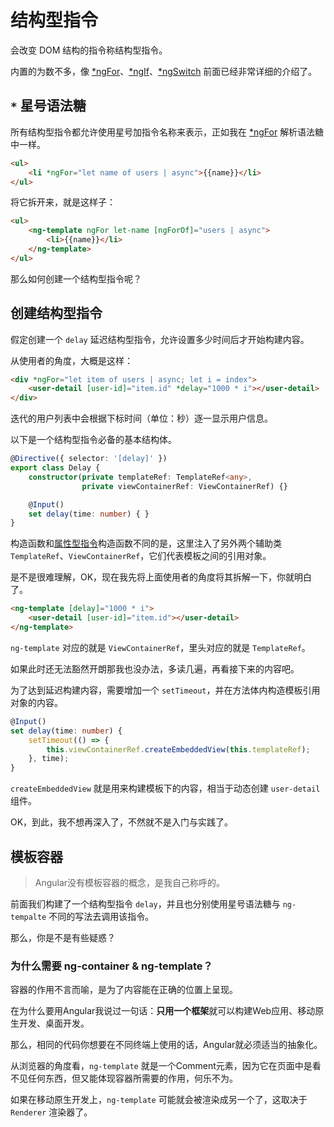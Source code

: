 # 结构型指令

会改变 DOM 结构的指令称结构型指令。

内置的为数不多，像 [*ngFor](template/ng-for.md)、[*ngIf](template/ng-if.md)、[*ngSwitch](template/ng-switch.md) 前面已经非常详细的介绍了。

## `*` 星号语法糖

所有结构型指令都允许使用星号加指令名称来表示，正如我在 [*ngFor](template/ng-for.md) 解析语法糖中一样。

```html
<ul>
    <li *ngFor="let name of users | async">{{name}}</li>
</ul>
```

将它拆开来，就是这样子：

```html
<ul>
    <ng-template ngFor let-name [ngForOf]="users | async">
        <li>{{name}}</li>
    </ng-template>
</ul>
```

那么如何创建一个结构型指令呢？

## 创建结构型指令

假定创建一个 `delay` 延迟结构型指令，允许设置多少时间后才开始构建内容。

从使用者的角度，大概是这样：

```html
<div *ngFor="let item of users | async; let i = index">
    <user-detail [user-id]="item.id" *delay="1000 * i"></user-detail>
</div>
```

迭代的用户列表中会根据下标时间（单位：秒）逐一显示用户信息。

以下是一个结构型指令必备的基本结构体。

```typescript
@Directive({ selector: '[delay]' })
export class Delay {
    constructor(private templateRef: TemplateRef<any>, 
                private viewContainerRef: ViewContainerRef) {}

    @Input()
    set delay(time: number) { }
}
```

构造函数和[属性型指令](attribute.md)构造函数不同的是，这里注入了另外两个辅助类 `TemplateRef`、`ViewContainerRef`，它们代表模板之间的引用对象。

是不是很难理解，OK，现在我先将上面使用者的角度将其拆解一下，你就明白了。

```html
<ng-template [delay]="1000 * i">
    <user-detail [user-id]="item.id"></user-detail>
</ng-template>
```

`ng-template` 对应的就是 `ViewContainerRef`，里头对应的就是 `TemplateRef`。

如果此时还无法豁然开朗那我也没办法，多读几遍，再看接下来的内容吧。

为了达到延迟构建内容，需要增加一个 `setTimeout`，并在方法体内构造模板引用对象的内容。

```typescript
@Input()
set delay(time: number) {
    setTimeout(() => {
        this.viewContainerRef.createEmbeddedView(this.templateRef);
    }, time);
}
```

`createEmbeddedView` 就是用来构建模板下的内容，相当于动态创建 `user-detail` 组件。

OK，到此，我不想再深入了，不然就不是入门与实践了。

## 模板容器

> Angular没有模板容器的概念，是我自己称呼的。

前面我们构建了一个结构型指令 `delay`，并且也分别使用星号语法糖与 `ng-tempalte` 不同的写法去调用该指令。

那么，你是不是有些疑惑？

### 为什么需要 ng-container & ng-template？

容器的作用不言而喻，是为了内容能在正确的位置上呈现。

在为什么要用Angular我说过一句话：**只用一个框架**就可以构建Web应用、移动原生开发、桌面开发。

那么，相同的代码你想要在不同终端上使用的话，Angular就必须适当的抽象化。

从浏览器的角度看，`ng-template` 就是一个Comment元素，因为它在页面中是看不见任何东西，但又能体现容器所需要的作用，何乐不为。

如果在移动原生开发上，`ng-template` 可能就会被渲染成另一个了，这取决于 `Renderer` 渲染器了。